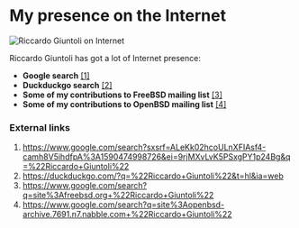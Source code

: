 # My presence on the Internet

![Riccardo Giuntoli on Internet](http://telecomlobby.com/Images/riccardo_giuntoli_internet.webp)

Riccardo Giuntoli has got a lot of Internet presence:

- **Google search** [[1]](https://www.google.com/search?sxsrf=ALeKk02hcoULnXFIAsf4-camh8V5ihdfpA%3A1590474998726&ei=9rjMXvLvK5PSxgPY1p24Bg&q=%22Riccardo+Giuntoli%22)
- **Duckduckgo search** [[2]](https://duckduckgo.com/?q=%22Riccardo+Giuntoli%22&t=hl&ia=web)
- **Some of my contributions to FreeBSD mailing list** [[3]](https://www.google.com/search?q=site%3Afreebsd.org+%22Riccardo+Giuntoli%22)
- **Some of my contributions to OpenBSD mailing list** [[4]](https://www.google.com/search?q=site%3Aopenbsd-archive.7691.n7.nabble.com+%22Riccardo+Giuntoli%22)

### External links

1. https://www.google.com/search?sxsrf=ALeKk02hcoULnXFIAsf4-camh8V5ihdfpA%3A1590474998726&ei=9rjMXvLvK5PSxgPY1p24Bg&q=%22Riccardo+Giuntoli%22
2. https://duckduckgo.com/?q=%22Riccardo+Giuntoli%22&t=hl&ia=web
3. https://www.google.com/search?q=site%3Afreebsd.org+%22Riccardo+Giuntoli%22
4. https://www.google.com/search?q=site%3Aopenbsd-archive.7691.n7.nabble.com+%22Riccardo+Giuntoli%22